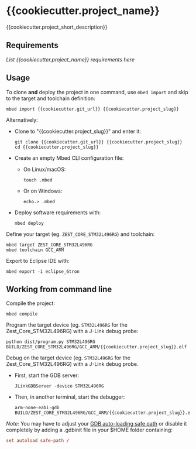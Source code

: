 # {{cookiecutter.project_name}}

{{cookiecutter.project_short_description}}

## Requirements

*List {{cookiecutter.project_name}} requirements here*

## Usage

To clone **and** deploy the project in one command, use `mbed import` and skip to the
target and toolchain definition:

```shell
mbed import {{cookiecutter.git_url}} {{cookiecutter.project_slug}}
```

Alternatively:

- Clone to "{{cookiecutter.project_slug}}" and enter it:

  ```shell
  git clone {{cookiecutter.git_url}} {{cookiecutter.project_slug}}
  cd {{cookiecutter.project_slug}}
  ```

- Create an empty Mbed CLI configuration file:

  - On Linux/macOS:
    ```shell
    touch .mbed
    ```

  - Or on Windows:
    ```shell
    echo.> .mbed
    ```

- Deploy software requirements with:

  ```shell
  mbed deploy
  ```

Define your target (eg. `ZEST_CORE_STM32L496RG`) and toolchain:

```shell
mbed target ZEST_CORE_STM32L496RG
mbed toolchain GCC_ARM
```

Export to Eclipse IDE with:

```shell
mbed export -i eclipse_6tron
```

## Working from command line

Compile the project:

```shell
mbed compile
```

Program the target device (eg. `STM32L496RG` for the Zest_Core_STM32L496RG) with a J-Link
debug probe:

```shell
python dist/program.py STM32L496RG BUILD/ZEST_CORE_STM32L496RG/GCC_ARM/{{cookiecutter.project_slug}}.elf
```

Debug on the target device (eg. `STM32L496RG` for the Zest_Core_STM32L496RG) with a
J-Link debug probe.

- First, start the GDB server:

  ```shell
  JLinkGDBServer -device STM32L496RG
  ```

- Then, in another terminal, start the debugger:

  ```shell
  arm-none-eabi-gdb BUILD/ZEST_CORE_STM32L496RG/GCC_ARM/{{cookiecutter.project_slug}}.elf
  ```

*Note:* You may have to adjust your [GDB auto-loading safe path](https://sourceware.org/gdb/onlinedocs/gdb/Auto_002dloading-safe-path.html#Auto_002dloading-safe-path)
or disable it completely by adding a .gdbinit file in your $HOME folder containing:

```conf
set autoload safe-path /
```
